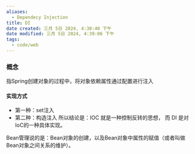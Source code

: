 ```yaml
---
aliases:
  - Dependecy Injection
title: DI
date created: 三月 5日 2024, 4:30:40 下午
date modified: 三月 5日 2024, 4:39:06 下午
tags:
  - code/web
---
```

### 概念
指Spring创建对象的过程中，将对象依赖属性通过配置进行注入

#### 实现方式
- 第一种：set注入
- 第二种：构造注入
所以结论是：IOC 就是一种控制反转的思想， 而 DI 是对IoC的一种具体实现。

Bean管理说的是：Bean对象的创建，以及Bean对象中属性的赋值（或者叫做Bean对象之间关系的维护）。
